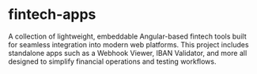 # fintech-apps
A collection of lightweight, embeddable Angular-based fintech tools built for seamless integration into modern web platforms. This project includes standalone apps such as a Webhook Viewer, IBAN Validator, and more all designed to simplify financial operations and testing workflows.
